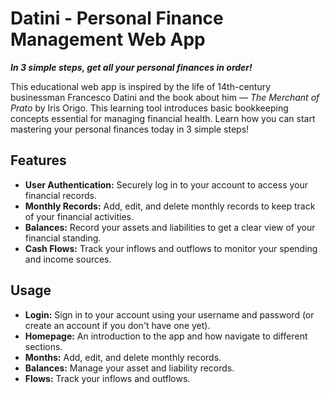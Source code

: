# Datini - Personal Finance Management Web App

**_In 3 simple steps, get all your personal finances in order!_**

This educational web app is inspired by the life of 14th-century businessman Francesco Datini and the book about him — _The Merchant of Prato_ by Iris Origo. This learning tool introduces basic bookkeeping concepts essential for managing financial health. Learn how you can start mastering your personal finances today in 3 simple steps!

## Features

-   **User Authentication:** Securely log in to your account to access your financial records.
-   **Monthly Records:** Add, edit, and delete monthly records to keep track of your financial activities.
-   **Balances:** Record your assets and liabilities to get a clear view of your financial standing.
-   **Cash Flows:** Track your inflows and outflows to monitor your spending and income sources.

## Usage

-   **Login:** Sign in to your account using your username and password (or create an account if you don't have one yet).
-   **Homepage:** An introduction to the app and how navigate to different sections.
-   **Months:** Add, edit, and delete monthly records.
-   **Balances:** Manage your asset and liability records.
-   **Flows:** Track your inflows and outflows.
